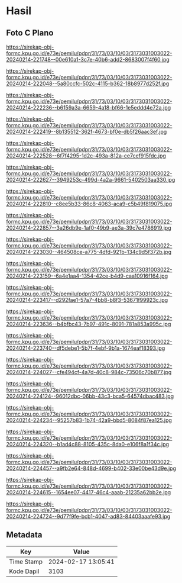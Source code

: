 # Hasil

## Foto C Plano

https://sirekap-obj-formc.kpu.go.id/e73e/pemilu/pdpr/31/73/03/10/03/3173031003022-20240214-221748--00e610a1-3c7e-40b6-add2-8683007f4f60.jpg

https://sirekap-obj-formc.kpu.go.id/e73e/pemilu/pdpr/31/73/03/10/03/3173031003022-20240214-222048--5a80ccfc-502c-4115-b362-18b8977d252f.jpg

https://sirekap-obj-formc.kpu.go.id/e73e/pemilu/pdpr/31/73/03/10/03/3173031003022-20240214-222236--b6159a3a-6659-4a18-bf66-1e5eddd4e72a.jpg

https://sirekap-obj-formc.kpu.go.id/e73e/pemilu/pdpr/31/73/03/10/03/3173031003022-20240214-222419--8b135512-362f-4673-bf0e-db5f26aac3ef.jpg

https://sirekap-obj-formc.kpu.go.id/e73e/pemilu/pdpr/31/73/03/10/03/3173031003022-20240214-222528--6f7f4295-1d2c-493a-812a-ce7cef915fdc.jpg

https://sirekap-obj-formc.kpu.go.id/e73e/pemilu/pdpr/31/73/03/10/03/3173031003022-20240214-222627--3949253c-499d-4a2a-9661-5402503aa330.jpg

https://sirekap-obj-formc.kpu.go.id/e73e/pemilu/pdpr/31/73/03/10/03/3173031003022-20240214-222810--c8ee5b33-86c8-4063-aca9-c5b49f819075.jpg

https://sirekap-obj-formc.kpu.go.id/e73e/pemilu/pdpr/31/73/03/10/03/3173031003022-20240214-222857--3a26db9e-1af0-49b9-ae3a-39c7e4786919.jpg

https://sirekap-obj-formc.kpu.go.id/e73e/pemilu/pdpr/31/73/03/10/03/3173031003022-20240214-223030--464508ce-a775-4dfd-921b-134c9d5f372b.jpg

https://sirekap-obj-formc.kpu.go.id/e73e/pemilu/pdpr/31/73/03/10/03/3173031003022-20240214-223159--6a4e1aa4-1354-42ce-b4d9-caa10916f164.jpg

https://sirekap-obj-formc.kpu.go.id/e73e/pemilu/pdpr/31/73/03/10/03/3173031003022-20240214-223417--d292fae1-57a7-4bb8-b8f3-53671f99923c.jpg

https://sirekap-obj-formc.kpu.go.id/e73e/pemilu/pdpr/31/73/03/10/03/3173031003022-20240214-223636--b4bfbc43-7b97-491c-8091-781a853a995c.jpg

https://sirekap-obj-formc.kpu.go.id/e73e/pemilu/pdpr/31/73/03/10/03/3173031003022-20240214-223740--df5debe1-5b7f-4ebf-9b1a-1674eaf18393.jpg

https://sirekap-obj-formc.kpu.go.id/e73e/pemilu/pdpr/31/73/03/10/03/3173031003022-20240214-224027--cfe494cf-4a7d-40c8-984c-73506c70b877.jpg

https://sirekap-obj-formc.kpu.go.id/e73e/pemilu/pdpr/31/73/03/10/03/3173031003022-20240214-224124--96012dbc-06bb-43c3-bca5-64574dbac483.jpg

https://sirekap-obj-formc.kpu.go.id/e73e/pemilu/pdpr/31/73/03/10/03/3173031003022-20240214-224234--95257b83-1b74-42a9-bbd5-8084f87ea125.jpg

https://sirekap-obj-formc.kpu.go.id/e73e/pemilu/pdpr/31/73/03/10/03/3173031003022-20240214-224320--b1ad4c88-8105-435c-8da0-e106f8a1f34c.jpg

https://sirekap-obj-formc.kpu.go.id/e73e/pemilu/pdpr/31/73/03/10/03/3173031003022-20240214-224457--a9fb2e64-848d-4699-b402-33e00be43d9e.jpg

https://sirekap-obj-formc.kpu.go.id/e73e/pemilu/pdpr/31/73/03/10/03/3173031003022-20240214-224615--1654ee07-4417-46c4-aaab-21235a62bb2e.jpg

https://sirekap-obj-formc.kpu.go.id/e73e/pemilu/pdpr/31/73/03/10/03/3173031003022-20240214-224724--9d77f9fe-bcb1-4047-ad83-84403aaafe93.jpg


## Metadata

| Key        | Value               |
| ---------- | ------------------- |
| Time Stamp | 2024-02-17 13:05:41 |
| Kode Dapil | 3103                |



